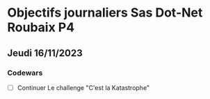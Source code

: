 # Objectifs journaliers Sas Dot-Net Roubaix P4

## Jeudi 16/11/2023

### Codewars

- [ ] Continuer Le challenge "C'est la Katastrophe"
